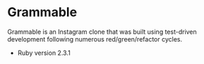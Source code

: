 # Grammable

Grammable is an Instagram clone that was built using test-driven development following numerous red/green/refactor cycles.

* Ruby version 2.3.1

